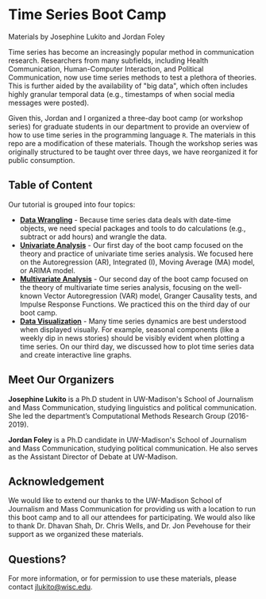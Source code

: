 # Time Series Boot Camp
Materials by Josephine Lukito and Jordan Foley

Time series has become an increasingly popular method in communication research. Researchers from many subfields, including Health Communication, Human-Computer Interaction, and Political Communication, now use time series methods to test a plethora of theories. This is further aided by the availability of "big data", which often includes highly granular temporal data (e.g., timestamps of when social media messages were posted).

Given this, Jordan and I organized a three-day boot camp (or workshop series) for graduate students in our department to provide an overview of how to use time series in the programming language `R`. The materials in this repo are a modification of these materials. Though the workshop series was originally structured to be taught over three days, we have reorganized it for public consumption.

## Table of Content
Our tutorial is grouped into four topics:
* [**Data Wrangling**](https://github.com/jlukito/timeseries-bootcamp/tree/master/1_wrangling) - Because time series data deals with date-time objects, we need special packages and tools to do calculations (e.g., subtract or add hours) and wrangle the data. 
* [**Univariate Analysis**](https://github.com/jlukito/timeseries-bootcamp/tree/master/2_univariate) - Our first day of the boot camp focused on the theory and practice of univariate time series analysis. We focused here on the Autoregression (AR), Integrated (I), Moving Average (MA) model, or ARIMA model.
* [**Multivariate Analysis**](https://github.com/jlukito/timeseries-bootcamp/tree/master/3_multivariate) - Our second day of the boot camp focused on the theory of multivariate time series analysis, focusing on the well-known Vector Autoregression (VAR) model, Granger Causality tests, and Impulse Response Functions. We practiced this on the third day of our boot camp.
* [**Data Visualization**](https://github.com/jlukito/timeseries-bootcamp/tree/master/4_visualization) - Many time series dynamics are best understood when displayed visually. For example, seasonal components (like a weekly dip in news stories) should be visibly evident when plotting a time series. On our third day, we discussed how to plot time series data and create interactive line graphs.

## Meet Our Organizers
**Josephine Lukito** is a Ph.D student in UW-Madison's School of Journalism and Mass Communication, studying linguistics and political communication. She led the department’s Computational Methods Research Group (2016-2019).

**Jordan Foley** is a Ph.D candidate in UW-Madison's School of Journalism and Mass Communication, studying political communication. He also serves as the Assistant Director of Debate at UW-Madison. 

## Acknowledgement
We would like to extend our thanks to the UW-Madison School of Journalism and Mass Communication for providing us with a location to run this boot camp and to all our attendees for participating. We would also like to thank Dr. Dhavan Shah, Dr. Chris Wells, and Dr. Jon Pevehouse for their support as we organized these materials.

## Questions?
For more information, or for permission to use these materials, please contact [jlukito@wisc.edu](mailto:jlukito@wisc.edu).
